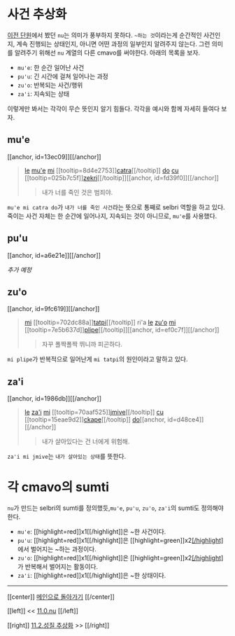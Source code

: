 # 사건 추상화

[이전 단원](11_00_nu.html)에서 봤던 `nu`는 의미가 풍부하지 못하다. `~하는 것`이라는게 순간적인 사건인지, 계속 진행되는 상태인지, 아니면 어떤 과정의 일부인지 알려주지 않는다. 그런 의미를 알려주기 위해선 `nu` 계열의 다른 cmavo를 써야한다. 아래의 목록을 보자.

- `mu'e`: 한 순간 일어난 사건
- `pu'u`: 긴 시간에 걸쳐 일어나는 과정
- `zu'o`: 반복되는 사건/행위
- `za'i`: 지속되는 상태

이렇게만 봐서는 각각이 무슨 뜻인지 알기 힘들다. 각각을 예시와 함께 자세히 들여다 보자.

## mu'e

[[anchor, id=13ec09]][[/anchor]]

> [le](06_00_le.html#fcb63c) [mu'e](11_01_사건_추상화.html#13ec09) [mi](07_00_sumti_cmavo.html#9347d0) [[tooltip=8d4e2753]][catra](gismu.html#catra)[[/tooltip]] [do](07_00_sumti_cmavo.html#e3d59a) [cu](09_00_cu.html#9a24bc) [[tooltip=025b7c5f]][zekri](gismu.html#zekri)[[/tooltip]][[anchor, id=fd39f0]][[/anchor]]
>> 내가 너를 죽인 것은 범죄야.

`mu'e mi catra do`가 `내가 너를 죽인 사건`라는 뜻으로 통째로 selbri 역할을 하고 있다. 죽이는 사건 자체는 한 순간에 일어나지, 지속되는 것이 아니므로, `mu'e`를 사용했다.

## pu'u

[[anchor, id=a6e21e]][[/anchor]]

*추가 예정*

## zu'o

[[anchor, id=9fc619]][[/anchor]]

> [mi](07_00_sumti_cmavo.html#9347d0) [[tooltip=702dc88a]][tatpi](gismu.html#tatpi)[[/tooltip]] ri'a [le](06_00_le.html#fcb63c) [zu'o](11_01_사건_추상화.html#9fc619) [mi](07_00_sumti_cmavo.html#9347d0) [[tooltip=7e5b637d]][plipe](gismu.html#plipe)[[/tooltip]][[anchor, id=ef0c7f]][[/anchor]]
>> 자꾸 폴짝폴짝 뛰니까 피곤하다.

`mi plipe`가 반복적으로 일어난게 `mi tatpi`의 원인이라고 말하고 있다.

## za'i

[[anchor, id=1986db]][[/anchor]]

> [le](06_00_le.html#fcb63c) [za'i](11_01_사건_추상화.html#1986db) [mi](07_00_sumti_cmavo.html#9347d0) [[tooltip=70aaf525]][jmive](gismu.html#jmive)[[/tooltip]] [cu](09_00_cu.html#9a24bc) [[tooltip=15eae9d2]][ckape](gismu.html#ckape)[[/tooltip]] [do](07_00_sumti_cmavo.html#e3d59a)[[anchor, id=d48ce4]][[/anchor]]
>> 내가 살아있다는 건 너에게 위험해.

`za'i mi jmive`는 `내가 살아있는 상태`를 뜻한다.

# 각 cmavo의 sumti

`nu`가 만드는 selbri의 sumti를 정의했듯,`mu'e`, `pu'u`, `zu'o`, `za'i`의 sumti도 정의해야 한다.

- `mu'e`: [[highlight=red]]x1[[/highlight]]은 ~한 사건이다.
- `pu'u`: [[highlight=red]]x1[[/highlight]]은 [[highlight=green]]x2[[/highlight]](배경)에서 벌어지는 ~하는 과정이다.
- `zu'o`: [[highlight=red]]x1[[/highlight]]은 [[highlight=green]]x2[[/highlight]](행위)가 반복해서 벌어지는 활동이다.
- `za'i`: [[highlight=red]]x1[[/highlight]]은 ~한 상태이다.

---

[[center]]
[메인으로 돌아가기](index.html)
[[/center]]

[[left]]
<< [11.0.nu](11_00_nu.html)
[[/left]]

[[right]]
[11.2.성질 추상화](11_02_성질_추상화.html) >>
[[/right]]


[^8d4e2753]: [[highlight=red]]x1[[/highlight]]이 [[highlight=green]]x2[[/highlight]]를 죽이다, [[highlight=aqua]][[black]]x3[[/black]][[/highlight]]를 이용해서
[^025b7c5f]: [[highlight=red]]x1[[/highlight]]은 범죄다, [[highlight=green]]x2[[/highlight]](사람/사회/판사)에게
[^702dc88a]: [[highlight=red]]x1[[/highlight]]은 [[highlight=green]]x2[[/highlight]](사건/상황) 때문에 피곤하다
[^7e5b637d]: [[highlight=red]]x1[[/highlight]]이 뛴다(jump), [[highlight=aqua]][[black]]x3[[/black]][[/highlight]](출발지)에서 [[highlight=green]]x2[[/highlight]](목적지)로, [[highlight=emerald]][[black]]x4[[/black]][[/highlight]]의 높이로, [[highlight=violet]]x5[[/highlight]](동력)를 이용해서
[^70aaf525]: [[highlight=red]]x1[[/highlight]]이 살아있다, [[highlight=green]]x2[[/highlight]]의 기준에서
[^15eae9d2]: [[highlight=red]]x1[[/highlight]]은 [[highlight=green]]x2[[/highlight]]에게 위험한 존재다, [[highlight=aqua]][[black]]x3[[/black]][[/highlight]]의 조건에서
